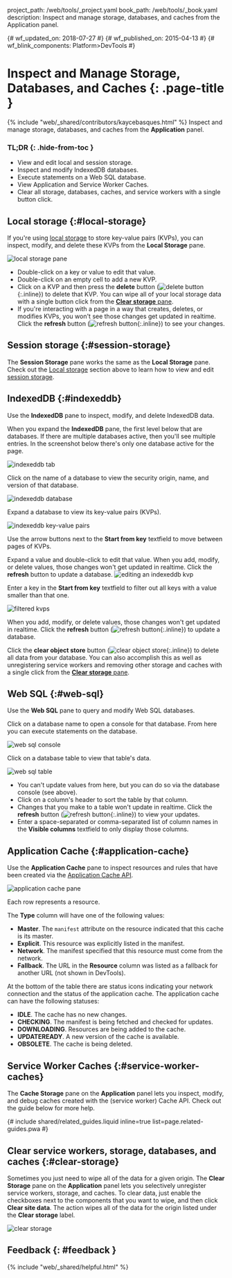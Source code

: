 project_path: /web/tools/_project.yaml book_path: /web/tools/_book.yaml description: Inspect and manage storage, databases, and caches from the Application panel.

{# wf_updated_on: 2018-07-27 #} {# wf_published_on: 2015-04-13 #} {# wf_blink_components: Platform>DevTools #}

# Inspect and Manage Storage, Databases, and Caches {: .page-title }

{% include "web/_shared/contributors/kaycebasques.html" %} Inspect and manage storage, databases, and caches from the
<strong>Application</strong> panel.

### TL;DR {: .hide-from-toc }

* View and edit local and session storage.
* Inspect and modify IndexedDB databases.
* Execute statements on a Web SQL database.
* View Application and Service Worker Caches.
* Clear all storage, databases, caches, and service workers with a single button click.

## Local storage {:#local-storage}

If you're using [local storage](https://developer.mozilla.org/en-US/docs/Web/API/Window/localStorage) to store key-value pairs (KVPs), you can inspect, modify, and delete these KVPs from the **Local Storage** pane.

![local storage pane](/web/tools/chrome-devtools/manage-data/imgs/local-storage.png)

* Double-click on a key or value to edit that value.
* Double-click on an empty cell to add a new KVP.
* Click on a KVP and then press the **delete** button (![delete button](/web/tools/chrome-devtools/manage-data/imgs/delete.png){:.inline}) to delete that KVP. You can wipe all of your local storage data with a single button click from the [**Clear storage** pane](#clear-storage).
* If you're interacting with a page in a way that creates, deletes, or modifies KVPs, you won't see those changes get updated in realtime. Click the **refresh** button (![refresh button](/web/tools/chrome-devtools/manage-data/imgs/refresh.png){:.inline}) to see your changes.

## Session storage {:#session-storage}

The **Session Storage** pane works the same as the **Local Storage** pane. Check out the [Local storage](#local-storage) section above to learn how to view and edit [session storage](https://developer.mozilla.org/en-US/docs/Web/API/Window/sessionStorage).

## IndexedDB {:#indexeddb}

Use the **IndexedDB** pane to inspect, modify, and delete IndexedDB data.

When you expand the **IndexedDB** pane, the first level below that are databases. If there are multiple databases active, then you'll see multiple entries. In the screenshot below there's only one database active for the page.

![indexeddb tab](/web/tools/chrome-devtools/manage-data/imgs/idb-tab.png)

Click on the name of a database to view the security origin, name, and version of that database.

![indexeddb database](/web/tools/chrome-devtools/manage-data/imgs/idb-db.png)

Expand a database to view its key-value pairs (KVPs).

![indexeddb key-value pairs](/web/tools/chrome-devtools/manage-data/imgs/idb-kvps.png)

Use the arrow buttons next to the **Start from key** textfield to move between pages of KVPs.

Expand a value and double-click to edit that value. When you add, modify, or delete values, those changes won't get updated in realtime. Click the **refresh** button to update a database. ![editing an indexeddb kvp](/web/tools/chrome-devtools/manage-data/imgs/idb-edit.png)

Enter a key in the **Start from key** textfield to filter out all keys with a value smaller than that one.

![filtered kvps](/web/tools/chrome-devtools/manage-data/imgs/idb-filter.png)

When you add, modify, or delete values, those changes won't get updated in realtime. Click the **refresh** button (![refresh button](/web/tools/chrome-devtools/manage-data/imgs/refresh.png){:.inline}) to update a database.

Click the **clear object store** button (![clear object store](/web/tools/chrome-devtools/manage-data/imgs/clear-object-store.png){:.inline}) to delete all data from your database. You can also accomplish this as well as unregistering service workers and removing other storage and caches with a single click from the [**Clear storage** pane](#clear-storage).

## Web SQL {:#web-sql}

Use the **Web SQL** pane to query and modify Web SQL databases.

Click on a database name to open a console for that database. From here you can execute statements on the database.

![web sql console](/web/tools/chrome-devtools/manage-data/imgs/web-sql-console.png)

Click on a database table to view that table's data.

![web sql table](/web/tools/chrome-devtools/manage-data/imgs/web-sql-table.png)

* You can't update values from here, but you can do so via the database console (see above).
* Click on a column's header to sort the table by that column.
* Changes that you make to a table won't update in realtime. Click the **refresh** button (![refresh button](/web/tools/chrome-devtools/manage-data/imgs/refresh.png){:.inline}) to view your updates.
* Enter a space-separated or comma-separated list of column names in the **Visible columns** textfield to only display those columns.

## Application Cache {:#application-cache}

Use the **Application Cache** pane to inspect resources and rules that have been created via the [Application Cache API](https://developer.mozilla.org/en-US/docs/Web/HTML/Using_the_application_cache).

![application cache pane](/web/tools/chrome-devtools/manage-data/imgs/appcache.png)

Each row represents a resource.

The **Type** column will have one of the following values:

* **Master**. The `manifest` attribute on the resource indicated that this cache is its master.
* **Explicit**. This resource was explicitly listed in the manifest.
* **Network**. The manifest specified that this resource must come from the network.
* **Fallback**. The URL in the **Resource** column was listed as a fallback for another URL (not shown in DevTools).

At the bottom of the table there are status icons indicating your network connection and the status of the application cache. The application cache can have the following statuses:

* **IDLE**. The cache has no new changes.
* **CHECKING**. The manifest is being fetched and checked for updates.
* **DOWNLOADING**. Resources are being added to the cache.
* **UPDATEREADY**. A new version of the cache is available.
* **OBSOLETE**. The cache is being deleted.

## Service Worker Caches {:#service-worker-caches}

The **Cache Storage** pane on the **Application** panel lets you inspect, modify, and debug caches created with the (service worker) Cache API. Check out the guide below for more help.

{# include shared/related_guides.liquid inline=true list=page.related-guides.pwa #}

## Clear service workers, storage, databases, and caches {:#clear-storage}

Sometimes you just need to wipe all of the data for a given origin. The **Clear Storage** pane on the **Application** panel lets you selectively unregister service workers, storage, and caches. To clear data, just enable the checkboxes next to the components that you want to wipe, and then click **Clear site data**. The action wipes all of the data for the origin listed under the **Clear storage** label.

![clear storage](/web/tools/chrome-devtools/manage-data/imgs/clear-storage.png)

## Feedback {: #feedback }

{% include "web/_shared/helpful.html" %}